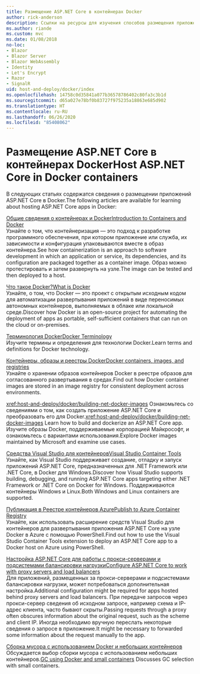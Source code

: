 ```yaml
---
title: Размещение ASP.NET Core в контейнерах Docker
author: rick-anderson
description: Ссылки на ресурсы для изучения способов размещения приложений ASP.NET Core в контейнерах Docker.
ms.author: riande
ms.custom: mvc
ms.date: 01/08/2018
no-loc:
- Blazor
- Blazor Server
- Blazor WebAssembly
- Identity
- Let's Encrypt
- Razor
- SignalR
uid: host-and-deploy/docker/index
ms.openlocfilehash: 14758c0d35841a077b36578786402c80fa3c3b1d
ms.sourcegitcommit: d65a027e78bf0b83727f975235a18863e685d902
ms.translationtype: HT
ms.contentlocale: ru-RU
ms.lasthandoff: 06/26/2020
ms.locfileid: "85408062"
---
```

# <a name="host-aspnet-core-in-docker-containers"></a><span data-ttu-id="996fd-103">Размещение ASP.NET Core в контейнерах Docker</span><span class="sxs-lookup"><span data-stu-id="996fd-103">Host ASP.NET Core in Docker containers</span></span>

<span data-ttu-id="996fd-104">В следующих статьях содержатся сведения о размещении приложений ASP.NET Core в Docker.</span><span class="sxs-lookup"><span data-stu-id="996fd-104">The following articles are available for learning about hosting ASP.NET Core apps in Docker:</span></span>

[<span data-ttu-id="996fd-105">Общие сведения о контейнерах и Docker</span><span class="sxs-lookup"><span data-stu-id="996fd-105">Introduction to Containers and Docker</span></span>](/dotnet/standard/microservices-architecture/container-docker-introduction/index)  
<span data-ttu-id="996fd-106">Узнайте о том, что контейнеризация — это подход к разработке программного обеспечения, при котором приложение или служба, их зависимости и конфигурация упаковываются вместе в образ контейнера.</span><span class="sxs-lookup"><span data-stu-id="996fd-106">See how containerization is an approach to software development in which an application or service, its dependencies, and its configuration are packaged together as a container image.</span></span> <span data-ttu-id="996fd-107">Образ можно протестировать и затем развернуть на узле.</span><span class="sxs-lookup"><span data-stu-id="996fd-107">The image can be tested and then deployed to a host.</span></span>

[<span data-ttu-id="996fd-108">Что такое Docker?</span><span class="sxs-lookup"><span data-stu-id="996fd-108">What is Docker</span></span>](/dotnet/standard/microservices-architecture/container-docker-introduction/docker-defined)  
<span data-ttu-id="996fd-109">Узнайте, о том, что Docker — это проект с открытым исходным кодом для автоматизации развертывания приложений в виде переносимых автономных контейнеров, выполняемых в облаке или локальной среде.</span><span class="sxs-lookup"><span data-stu-id="996fd-109">Discover how Docker is an open-source project for automating the deployment of apps as portable, self-sufficient containers that can run on the cloud or on-premises.</span></span>

[<span data-ttu-id="996fd-110">Терминология Docker</span><span class="sxs-lookup"><span data-stu-id="996fd-110">Docker Terminology</span></span>](/dotnet/standard/microservices-architecture/container-docker-introduction/docker-terminology)  
<span data-ttu-id="996fd-111">Изучите термины и определения для технологии Docker.</span><span class="sxs-lookup"><span data-stu-id="996fd-111">Learn terms and definitions for Docker technology.</span></span>

[<span data-ttu-id="996fd-112">Контейнеры, образы и реестры Docker</span><span class="sxs-lookup"><span data-stu-id="996fd-112">Docker containers, images, and registries</span></span>](/dotnet/standard/microservices-architecture/container-docker-introduction/docker-containers-images-registries)  
<span data-ttu-id="996fd-113">Узнайте о хранении образов контейнеров Docker в реестре образов для согласованного развертывания в средах.</span><span class="sxs-lookup"><span data-stu-id="996fd-113">Find out how Docker container images are stored in an image registry for consistent deployment across environments.</span></span>

<span data-ttu-id="996fd-114"><xref:host-and-deploy/docker/building-net-docker-images> Ознакомьтесь со сведениями о том, как создать приложение ASP.NET Core и преобразовать его для Docker.</span><span class="sxs-lookup"><span data-stu-id="996fd-114"><xref:host-and-deploy/docker/building-net-docker-images> Learn how to build and dockerize an ASP.NET Core app.</span></span> <span data-ttu-id="996fd-115">Изучите образы Docker, поддерживаемые корпорацией Майкрософт, и ознакомьтесь с вариантами использования.</span><span class="sxs-lookup"><span data-stu-id="996fd-115">Explore Docker images maintained by Microsoft and examine use cases.</span></span>

[<span data-ttu-id="996fd-116">Средства Visual Studio для контейнеров</span><span class="sxs-lookup"><span data-stu-id="996fd-116">Visual Studio Container Tools</span></span>](xref:host-and-deploy/docker/visual-studio-tools-for-docker)  
<span data-ttu-id="996fd-117">Узнайте, как Visual Studio поддерживает создание, отладку и запуск приложений ASP.NET Core, предназначенных для .NET Framework или .NET Core, в Docker для Windows.</span><span class="sxs-lookup"><span data-stu-id="996fd-117">Discover how Visual Studio supports building, debugging, and running ASP.NET Core apps targeting either .NET Framework or .NET Core on Docker for Windows.</span></span> <span data-ttu-id="996fd-118">Поддерживаются контейнеры Windows и Linux.</span><span class="sxs-lookup"><span data-stu-id="996fd-118">Both Windows and Linux containers are supported.</span></span>

[<span data-ttu-id="996fd-119">Публикация в Реестре контейнеров Azure</span><span class="sxs-lookup"><span data-stu-id="996fd-119">Publish to Azure Container Registry</span></span>](/azure/vs-azure-tools-docker-hosting-web-apps-in-docker)  
<span data-ttu-id="996fd-120">Узнайте, как использовать расширение средств Visual Studio для контейнеров для развертывания приложения ASP.NET Core на узле Docker в Azure с помощью PowerShell.</span><span class="sxs-lookup"><span data-stu-id="996fd-120">Find out how to use the Visual Studio Container Tools extension to deploy an ASP.NET Core app to a Docker host on Azure using PowerShell.</span></span>

[<span data-ttu-id="996fd-121">Настройка ASP.NET Core для работы с прокси-серверами и подсистемами балансировки нагрузки</span><span class="sxs-lookup"><span data-stu-id="996fd-121">Configure ASP.NET Core to work with proxy servers and load balancers</span></span>](xref:host-and-deploy/proxy-load-balancer)  
<span data-ttu-id="996fd-122">Для приложений, размещенных за прокси-серверами и подсистемами балансировки нагрузки, может потребоваться дополнительная настройка.</span><span class="sxs-lookup"><span data-stu-id="996fd-122">Additional configuration might be required for apps hosted behind proxy servers and load balancers.</span></span> <span data-ttu-id="996fd-123">При передаче запросов через прокси-сервер сведения об исходном запросе, например схема и IP-адрес клиента, часто бывают скрыты.</span><span class="sxs-lookup"><span data-stu-id="996fd-123">Passing requests through a proxy often obscures information about the original request, such as the scheme and client IP.</span></span> <span data-ttu-id="996fd-124">Иногда необходимо вручную переслать некоторые сведения о запросе в приложение.</span><span class="sxs-lookup"><span data-stu-id="996fd-124">It might be necessary to forwarded some information about the request manually to the app.</span></span>

<span data-ttu-id="996fd-125">[Сборка мусора с использованием Docker и небольших контейнеров](xref:performance/memory#sc) Обсуждается выбор сборки мусора с использованием небольших контейнеров.</span><span class="sxs-lookup"><span data-stu-id="996fd-125">[GC using Docker and small containers](xref:performance/memory#sc) Discusses GC selection with small containers.</span></span>